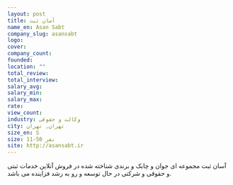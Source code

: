 ```yaml
---
layout: post
title: آسان ثبت
name_en: Asan Sabt
company_slug: asansabt
logo: 
cover: 
company_count:
founded:
location: ""
total_review: 
total_interview: 
salary_avg: 
salary_min: 
salary_max: 
rate: 
view_count: 
industry: وکالت و حقوقی
city: تهران, تهران
size_en: S
size: 11-50 نفر
site: http://asansabt.ir
---
```


آسان ثبت مجموعه ای جوان و چابک و برندی شناخته شده در فروش آنلاین خدمات ثبتی و حقوقی و شرکتی در حال توسعه و رو به رشد فزاینده می باشد.